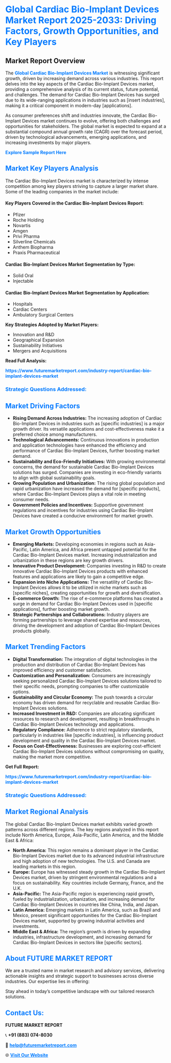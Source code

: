<h1 style="color: #007BFF;">Global Cardiac Bio-Implant Devices Market Report 2025-2033: Driving Factors, Growth Opportunities, and Key Players</h1>

<section id="overview">
<h2>Market Report Overview</h2>
<p>The <a href="https://www.futuremarketreport.com/industry-report/cardiac-bio-implant-devices-market" style="color: #007BFF; text-decoration: none;"><strong>Global Cardiac Bio-Implant Devices Market</strong></a> is witnessing significant growth, driven by increasing demand across various industries. This report delves into the key aspects of the Cardiac Bio-Implant Devices market, providing a comprehensive analysis of its current status, future potential, and challenges. The demand for Cardiac Bio-Implant Devices has surged due to its wide-ranging applications in industries such as [insert industries], making it a critical component in modern-day [applications].</p>
<p>As consumer preferences shift and industries innovate, the Cardiac Bio-Implant Devices market continues to evolve, offering both challenges and opportunities for stakeholders. The global market is expected to expand at a substantial compound annual growth rate (CAGR) over the forecast period, driven by technological advancements, emerging applications, and increasing investments by major players.</p>
</section>

<section id="overview">
<p><a href="https://www.futuremarketreport.com/request-sample/reportId=34089" style="color: #007BFF; text-decoration: none;"><strong>Explore Sample Report Here</strong></a></p>
</section>

<section id="key-players">
<h2 style="color: #007BFF;">Market Key Players Analysis</h2>
<p>The Cardiac Bio-Implant Devices market is characterized by intense competition among key players striving to capture a larger market share. Some of the leading companies in the market include:</p>
<h4>Key Players Covered in the Cardiac Bio-Implant Devices Report:</h4>
<ul><li>Pfizer</li><li>Roche Holding</li><li>Novartis</li><li>Amgen</li><li>Privi Pharma</li><li>Silverline Chemicals</li><li>Anthem Biopharma</li><li>Praxis Pharmaceutical</li></ul>
<h4>Cardiac Bio-Implant Devices Market Segmentation by Type:</h4>
<ul><li>Solid Oral</li><li>Injectable</li></ul>

<h4>Cardiac Bio-Implant Devices Market Segmentation by Application:</h4>
<ul><li>Hospitals</li><li>Cardiac Centers</li><li>Ambulatory Surgical Centers</li></ul>
<p><strong>Key Strategies Adopted by Market Players:</strong></p>
<ul>
<li>Innovation and R&D</li>
<li>Geographical Expansion</li>
<li>Sustainability Initiatives</li>
<li>Mergers and Acquisitions</li>
</ul>
</section>

<section>
<p><strong>Read Full Analysis: </strong></p><a href="https://www.futuremarketreport.com/industry-report/cardiac-bio-implant-devices-market" style="color: #007BFF; text-decoration: none;"><strong>https://www.futuremarketreport.com/industry-report/cardiac-bio-implant-devices-market</strong></a>
<h3 style="color: #007BFF;">Strategic Questions Addressed:</h3>
</section>

<section id="driving-factors">
<h2 style="color: #007BFF;">Market Driving Factors</h2>
<ul>
<li><strong>Rising Demand Across Industries:</strong> The increasing adoption of Cardiac Bio-Implant Devices in industries such as [specific industries] is a major growth driver. Its versatile applications and cost-effectiveness make it a preferred choice among manufacturers.</li>
<li><strong>Technological Advancements:</strong> Continuous innovations in production and application technologies have enhanced the efficiency and performance of Cardiac Bio-Implant Devices, further boosting market demand.</li>
<li><strong>Sustainability and Eco-Friendly Initiatives:</strong> With growing environmental concerns, the demand for sustainable Cardiac Bio-Implant Devices solutions has surged. Companies are investing in eco-friendly variants to align with global sustainability goals.</li>
<li><strong>Growing Population and Urbanization:</strong> The rising global population and rapid urbanization have increased the demand for [specific products], where Cardiac Bio-Implant Devices plays a vital role in meeting consumer needs.</li>
<li><strong>Government Policies and Incentives:</strong> Supportive government regulations and incentives for industries using Cardiac Bio-Implant Devices have created a conducive environment for market growth.</li>
</ul>
</section>

<section id="growth-opportunities">
<h2 style="color: #007BFF;">Market Growth Opportunities</h2>
<ul>
<li><strong>Emerging Markets:</strong> Developing economies in regions such as Asia-Pacific, Latin America, and Africa present untapped potential for the Cardiac Bio-Implant Devices market. Increasing industrialization and urbanization in these regions are key growth drivers.</li>
<li><strong>Innovative Product Development:</strong> Companies investing in R&D to create innovative Cardiac Bio-Implant Devices products with enhanced features and applications are likely to gain a competitive edge.</li>
<li><strong>Expansion into Niche Applications:</strong> The versatility of Cardiac Bio-Implant Devices allows it to be utilized in niche markets such as [specific niches], creating opportunities for growth and diversification.</li>
<li><strong>E-commerce Growth:</strong> The rise of e-commerce platforms has created a surge in demand for Cardiac Bio-Implant Devices used in [specific applications], further boosting market growth.</li>
<li><strong>Strategic Partnerships and Collaborations:</strong> Industry players are forming partnerships to leverage shared expertise and resources, driving the development and adoption of Cardiac Bio-Implant Devices products globally.</li>
</ul>
</section>

<section id="trending-factors">
<h2 style="color: #007BFF;">Market Trending Factors</h2>
<ul>
<li><strong>Digital Transformation:</strong> The integration of digital technologies in the production and distribution of Cardiac Bio-Implant Devices has improved efficiency and customer satisfaction.</li>
<li><strong>Customization and Personalization:</strong> Consumers are increasingly seeking personalized Cardiac Bio-Implant Devices solutions tailored to their specific needs, prompting companies to offer customizable options.</li>
<li><strong>Sustainability and Circular Economy:</strong> The push towards a circular economy has driven demand for recyclable and reusable Cardiac Bio-Implant Devices solutions.</li>
<li><strong>Increased Investment in R&D:</strong> Companies are allocating significant resources to research and development, resulting in breakthroughs in Cardiac Bio-Implant Devices technology and applications.</li>
<li><strong>Regulatory Compliance:</strong> Adherence to strict regulatory standards, particularly in industries like [specific industries], is influencing product development and quality in the Cardiac Bio-Implant Devices market.</li>
<li><strong>Focus on Cost-Effectiveness:</strong> Businesses are exploring cost-efficient Cardiac Bio-Implant Devices solutions without compromising on quality, making the market more competitive.</li>
</ul>
</section>

<section>
<p><strong>Get Full Report: </strong></p><a href="https://www.futuremarketreport.com/industry-report/cardiac-bio-implant-devices-market" style="color: #007BFF; text-decoration: none;"><strong>https://www.futuremarketreport.com/industry-report/cardiac-bio-implant-devices-market</strong></a>
<h3 style="color: #007BFF;">Strategic Questions Addressed:</h3>
</section>


<section id="regional-analysis">
<h2 style="color: #007BFF;">Market Regional Analysis</h2>
<p>The global Cardiac Bio-Implant Devices market exhibits varied growth patterns across different regions. The key regions analyzed in this report include North America, Europe, Asia-Pacific, Latin America, and the Middle East & Africa:</p>
<ul>
<li><strong>North America:</strong> This region remains a dominant player in the Cardiac Bio-Implant Devices market due to its advanced industrial infrastructure and high adoption of new technologies. The U.S. and Canada are leading markets in this region.</li>
<li><strong>Europe:</strong> Europe has witnessed steady growth in the Cardiac Bio-Implant Devices market, driven by stringent environmental regulations and a focus on sustainability. Key countries include Germany, France, and the U.K.</li>
<li><strong>Asia-Pacific:</strong> The Asia-Pacific region is experiencing rapid growth, fueled by industrialization, urbanization, and increasing demand for Cardiac Bio-Implant Devices in countries like China, India, and Japan.</li>
<li><strong>Latin America:</strong> Emerging markets in Latin America, such as Brazil and Mexico, present significant opportunities for the Cardiac Bio-Implant Devices market, supported by growing industrial activities and investments.</li>
<li><strong>Middle East & Africa:</strong> The region’s growth is driven by expanding industries, infrastructure development, and increasing demand for Cardiac Bio-Implant Devices in sectors like [specific sectors].</li>
</ul>
</section>

<footer>
<h2 style="color: #007BFF;">About FUTURE MARKET REPORT</h2>
<p>We are a trusted name in market research and advisory services, delivering actionable insights and strategic support to businesses across diverse industries. Our expertise lies in offering:</p>

<p>Stay ahead in today’s competitive landscape with our tailored research solutions.</p>

<h2 style="color: #007BFF;">Contact Us:</h2>
<p><strong>FUTURE MARKET REPORT</strong></p>
<p>📞 <strong>+91 (883) 074-8030</strong></p>
<p>📧 <strong><a href="mailto:help@futuremarketreport.com" style="color: #007BFF;">help@futuremarketreport.com</a></strong></p>
<p>🌐 <strong><a href="https://www.futuremarketreport.com/" style="color: #007BFF;">Visit Our Website</a></strong></p>
</footer>